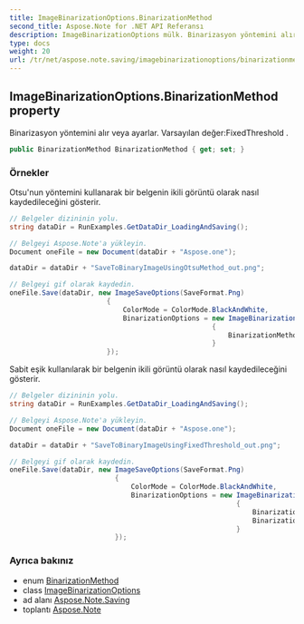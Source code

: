 ```yaml
---
title: ImageBinarizationOptions.BinarizationMethod
second_title: Aspose.Note for .NET API Referansı
description: ImageBinarizationOptions mülk. Binarizasyon yöntemini alır veya ayarlar. Varsayılan değerFixedThreshold .
type: docs
weight: 20
url: /tr/net/aspose.note.saving/imagebinarizationoptions/binarizationmethod/
---
```

## ImageBinarizationOptions.BinarizationMethod property

Binarizasyon yöntemini alır veya ayarlar. Varsayılan değer:FixedThreshold .

```csharp
public BinarizationMethod BinarizationMethod { get; set; }
```

### Örnekler

Otsu'nun yöntemini kullanarak bir belgenin ikili görüntü olarak nasıl kaydedileceğini gösterir.

```csharp
// Belgeler dizininin yolu.
string dataDir = RunExamples.GetDataDir_LoadingAndSaving();

// Belgeyi Aspose.Note'a yükleyin.
Document oneFile = new Document(dataDir + "Aspose.one");

dataDir = dataDir + "SaveToBinaryImageUsingOtsuMethod_out.png";

// Belgeyi gif olarak kaydedin.
oneFile.Save(dataDir, new ImageSaveOptions(SaveFormat.Png)
                        {
                            ColorMode = ColorMode.BlackAndWhite,
                            BinarizationOptions = new ImageBinarizationOptions()
                                                  {
                                                      BinarizationMethod = BinarizationMethod.Otsu,
                                                  }
                        });
```

Sabit eşik kullanılarak bir belgenin ikili görüntü olarak nasıl kaydedileceğini gösterir.

```csharp
// Belgeler dizininin yolu.
string dataDir = RunExamples.GetDataDir_LoadingAndSaving();

// Belgeyi Aspose.Note'a yükleyin.
Document oneFile = new Document(dataDir + "Aspose.one");

dataDir = dataDir + "SaveToBinaryImageUsingFixedThreshold_out.png";

// Belgeyi gif olarak kaydedin.
oneFile.Save(dataDir, new ImageSaveOptions(SaveFormat.Png)
                          {
                              ColorMode = ColorMode.BlackAndWhite,
                              BinarizationOptions = new ImageBinarizationOptions()
                                                        {
                                                            BinarizationMethod = BinarizationMethod.FixedThreshold,
                                                            BinarizationThreshold = 123
                                                        }
                          });
```

### Ayrıca bakınız

* enum [BinarizationMethod](../../binarizationmethod/)
* class [ImageBinarizationOptions](../)
* ad alanı [Aspose.Note.Saving](../../imagebinarizationoptions/)
* toplantı [Aspose.Note](../../../)


